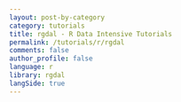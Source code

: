 ```yaml
---
layout: post-by-category
category: tutorials
title: rgdal - R Data Intensive Tutorials
permalink: /tutorials/r/rgdal
comments: false
author_profile: false
language: r
library: rgdal
langSide: true
---
```

